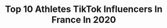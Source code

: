 ---
title: Top 10 Athletes TikTok Influencers In France In 2020
description: >-
  Find top athletes TikTok influencers in France in 2020. Most popular hashtags: #flip #athlete #confinement #fun.
platform: TikTok
profiles:
  - username: "iamjoaskills"
    fullname: >-
      JOACHIM 🎈
    location: "France"
    followers: 617297
    engagement: 1915
    commentsToLikes: 0.029244
    id: ck9ng9lcaf2lb0j78qcmc51l0
    verified: true
    hashtags: "#pourtoi, #oups, #commeunninja, #malade"
  - username: "ibra_acro_boy"
    fullname: >-
      Ibra Acro Boy
    location: "France"
    followers: 26309
    engagement: 1606
    commentsToLikes: 0.016522
    id: ck910siwyj01z0j78dietopb2
    verified: false
    hashtags: "#newyork, #follow, #follome, #fitnness"
  - username: "alvadi_officiel"
    fullname: >-
      alvadi_officiel
    location: "France"
    followers: 6814
    engagement: 1025
    commentsToLikes: 0.007195
    id: ck81s5acqq37h0j78935m4ukf
    verified: false
    hashtags: "#gymselfie, #cookingram, #foodgram, #africanfood"
  - username: "mathieu_bru"
    fullname: >-
      Mathieu
    location: "France"
    followers: 16531
    engagement: 736
    commentsToLikes: 0.021915
    id: ck920j7lredzj0j78h7rvcrzt
    verified: false
    hashtags: "#abandoned, #montsaintmichel, #bretagne, #gap"
  - username: "alexandreollier"
    fullname: >-
      Alexandre Ollier
    location: "France"
    followers: 227556
    engagement: 1105
    commentsToLikes: 0.017022
    id: ck81syk6nu2460j78ev2qscwt
    verified: true
    hashtags: "#freerunning, #climbing, #gendarme, #parody"
  - username: "conmika"
    fullname: >-
      Con Mika
    location: "France"
    followers: 3081
    engagement: 506
    commentsToLikes: 0.026926
    id: ck9016yvqbe0k0j781ghjnhvo
    verified: false
    hashtags: "#snow, #pyrenees, #roxanne, #samoan"
  - username: "seanfreestyle"
    fullname: >-
      Séan Garnier
    location: "France"
    followers: 2841041
    engagement: 892
    commentsToLikes: 0.006204
    id: ck81s5yuxq7y20j788b5wvqs4
    verified: true
    hashtags: "#philadelphia, #boxe, #rockystairs, #dubai"
  - username: "d.lhommeoff"
    fullname: >-
      D.lHommeoff
    location: "France"
    followers: 6242
    engagement: 1278
    commentsToLikes: 0.049512
    id: ck9gtqcjsnxab0j78n6seta2d
    verified: false
    hashtags: "#postbad, #couple, #sports, #wipeitdown"
  - username: "ben.cante"
    fullname: >-
      Ben.cante
    location: "France"
    followers: 5334
    engagement: 1369
    commentsToLikes: 0.010656
    id: ckajkvanys93x0i7863agci3z
    verified: false
    hashtags: "#amazing, #musique, #remix, #confinement"
  - username: "felipefitness"
    fullname: >-
      FELIPE
    location: "France"
    followers: 68443
    engagement: 882
    commentsToLikes: 0.012051
    id: cka0tnhl4qm4v0i78rwkxewkw
    verified: false
    hashtags: "#eddiehall, #weight, #athelete, #athlete"
---